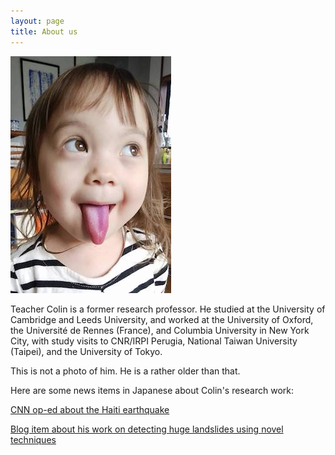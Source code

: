 ```yaml
---
layout: page
title: About us
---
```


![Hello!](img/beh2.jpg)

Teacher Colin is a former research professor. He studied at the University of Cambridge and Leeds University, and worked at the University of Oxford, the Université de Rennes (France), and Columbia University in New York City, with study visits to CNR/IRPI Perugia, National Taiwan University (Taipei), and the University of Tokyo.

This is not a photo of him. He is a rather older than that.

Here are some news items in Japanese about Colin's research work:

 [CNN op-ed about the Haiti earthquake](https://blog.goo.ne.jp/geomorgis/e/73c2de60b5ea6b788e9d5bb9cb81a25e)
 
 [Blog item about his work on detecting huge landslides using novel techniques](http://gis-landslide.blogspot.com/2010/11/2gis-landslide.html?m=1)
